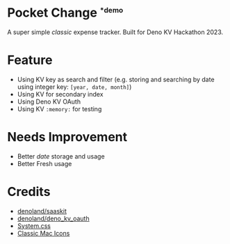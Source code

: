# Pocket Change <sup style="font-size: 1rem">*demo</sup>

A super simple _classic_ expense tracker. Built for Deno KV Hackathon 2023.

# Feature

- Using KV key as search and filter (e.g. storing and searching by date using
  integer key: `[year, date, month]`)
- Using KV for secondary index
- Using Deno KV OAuth
- Using KV `:memory:` for testing

# Needs Improvement

- Better _date_ storage and usage
- Better Fresh usage

# Credits

- [denoland/saaskit](https://deno.com/saaskit)
- [denoland/deno_kv_oauth](https://deno.land/x/deno_kv_oauth)
- [System.css](https://sakofchit.github.io/system.css/)
- [Classic Mac Icons](https://www.figma.com/community/file/1168326004876975092)
